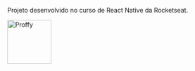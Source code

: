 <p>Projeto desenvolvido no curso de React Native da Rocketseat.</p>

<img alt="Proffy" src="github/logo.svg" height="100px" />
